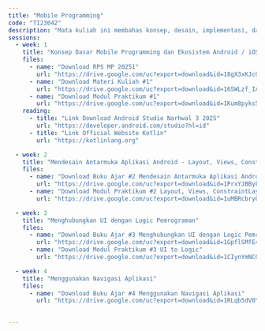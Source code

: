 ```yaml
---
title: "Mobile Programming"
code: "TI23042"
description: "Mata kuliah ini membahas konsep, desain, implementasi, dan pengujian aplikasi mobile berbasis Android. Mahasiswa dibekali kemampuan teknis membangun aplikasi native menggunakan Java/Kotlin, memanfaatkan sensor, layanan API eksternal, serta menerapkan arsitektur modern seperti MVVM dan Jetpack Compose. Pendekatan pembelajaran menggunakan Outcome-Based Education (OBE) dengan penekanan pada praktik, studi kasus, dan proyek akhir."
sessions:
  - week: 1
    title: "Konsep Dasar Mobile Programming dan Ekosistem Android / iOS"
    files:
      - name: "Download RPS MP 20251"
        url: "https://drive.google.com/uc?export=download&id=18gX3xKJcG-T16aXH7N0wiKiQ_Fi-UBZo"    
      - name: "Download Materi Kuliah #1"
        url: "https://drive.google.com/uc?export=download&id=16SWLzf_IAC9x1iauLtXwau8VlOgd6Toh"
      - name: "Download Modul Praktikum #1"
        url: "https://drive.google.com/uc?export=download&id=1Kum8pyks52GnqBVaFLXr4SUR800tDMxn"        
    reading:
      - title: "Link Download Android Studio Narhwal 3 2025"
        url: "https://developer.android.com/studio?hl=id"
      - title: "Link Official Website Kotlin"
        url: "https://kotlinlang.org"        

  - week: 2
    title: "Mendesain Antarmuka Aplikasi Android - Layout, Views, ConstraintLayout"
    files:
      - name: "Download Buku Ajar #2 Mendesain Antarmuka Aplikasi Android"
        url: "https://drive.google.com/uc?export=download&id=1PrxYJBByLN_clWG5FQv8_Q9H5cy1u-qE"
      - name: "Download Modul Praktikum #2 Layout, Views, ConstraintLayout"
        url: "https://drive.google.com/uc?export=download&id=1uMBRcbryOMScBV5dUPKQnY5JjElf74XN"        

  - week: 3
    title: "Menghubungkan UI dengan Logic Pemrograman"
    files:
      - name: "Download Buku Ajar #3 Menghubungkan UI dengan Logic Pemrograman"
        url: "https://drive.google.com/uc?export=download&id=1GpflSMfE45c3MhK_qv_cpzfPiKCkrjQz"
      - name: "Download Modul Praktikum #3 UI to Logic"
        url: "https://drive.google.com/uc?export=download&id=1CIynYmNCG6er_vm2wd_AxPoSH3cllZcO"

  - week: 4
    title: "Menggunakan Navigasi Aplikasi"
    files:
      - name: "Download Buku Ajar #4 Menggunakan Navigasi Aplikasi"
        url: "https://drive.google.com/uc?export=download&id=1RLqb5dV0YubU1U29UbUyjAeSqL6pBqyi"
        

---
```

